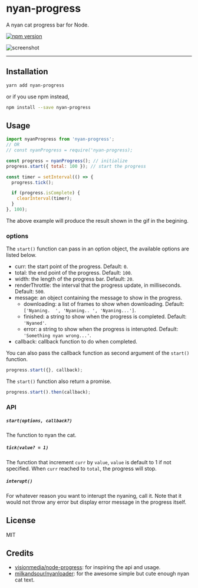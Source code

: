 # nyan-progress
A nyan cat progress bar for Node.

[![npm version](https://badge.fury.io/js/nyan-progress.svg)](https://badge.fury.io/js/nyan-progress)

![screenshot](./assets/screenshot.gif)

---

## Installation
```bash
yarn add nyan-progress
```
or if you use npm instead,
```bash
npm install --save nyan-progress
```

## Usage
```js
import nyanProgress from 'nyan-progress';
// OR
// const nyanProgress = require('nyan-progress);

const progress = nyanProgress(); // initialize
progress.start({ total: 100 }); // start the progress

const timer = setInterval(() => {
  progress.tick();

  if (progress.isComplete) {
    clearInterval(timer);
  }
}, 100);
```

The above example will produce the result shown in the gif in the begining.

### options
The `start()` function can pass in an option object, the available options are listed below.

- curr: the start point of the progress. Default: `0`.
- total: the end point of the progress. Default: `100`.
- width: the length of the progress bar. Default: `20`.
- renderThrottle: the interval that the progress update, in milliseconds. Default: `500`.
- message: an object containing the message to show in the progress.
  - downloading: a list of frames to show when downloading. Default: `['Nyaning.  ', 'Nyaning.. ', 'Nyaning...']`.
  - finished: a string to show when the progress is completed. Default: `'Nyaned'`.
  - error: a string to show when the progress is interupted. Default: `'Something nyan wrong...'`.
- callback: callback function to do when completed.

You can also pass the callback function as second argument of the `start()` function.
```js
progress.start({}, callback);
```

The `start()` function also return a promise.
```js
progress.start().then(callback);
```

### API
##### `start(options, callback?)`
The function to nyan the cat.

##### `tick(value? = 1)`
The function that increment `curr` by `value`, `value` is default to 1 if not specified. When `curr` reached to `total`, the progress will stop.

##### `interupt()`
For whatever reason you want to interupt the nyaning, call it. Note that it would not throw any error but display error message in the progress itself.

## License
MIT

## Credits
- [visionmedia/node-progress](https://github.com/visionmedia/node-progress): for inspiring the api and usage.
- [milkandsour/nyanloader](https://github.com/milkandsour/nyanloader): for the awesome simple but cute enough nyan cat text.
